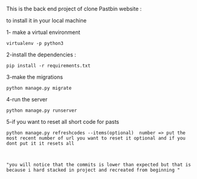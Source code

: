 This is the back end project of clone Pastbin website :

to install it in your local machine 

1- make a virtual environment 

    virtualenv -p python3

2-install the dependencies :

    pip install -r requirements.txt

3-make the migrations 
    
    python manage.py migrate

4-run the server 
     
    python manage.py runserver

5-if you want to reset all short code for pasts

    python manage.py refreshcodes --items(optional)  number => put the most recent number of url you want to reset it optional and if you dont put it it resets all  



    "you will notice that the commits is lower than expected but that is 
    because i hard stacked in project and recreated from beginning "